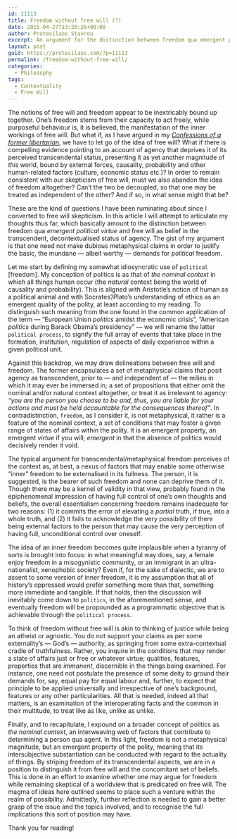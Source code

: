 ```yaml
---
id: 11113
title: Freedom without free will (?)
date: 2015-04-27T13:20:26+00:00
author: Protesilaos Stavrou
excerpt: An argument for the distinction between freedom qua emergent political virtue and free will as belief in the transcendent, decontextualised status of agency
layout: post
guid: https://protesilaos.com/?p=11113
permalink: /freedom-without-free-will/
categories:
  - Philosophy
tags:
  - Contextuality
  - Free Will
---
```

The notions of free will and freedom appear to be inextricably bound up together. One&#8217;s freedom stems from their capacity to act freely, while purposeful behaviour is, it is believed, the manifestation of the inner workings of free will. But what if, as I have argued in my _[Confessions of a former libertarian](https://protesilaos.com/confessions-former-libertarian/)_, we have to let go of the idea of free will? What if there is compelling evidence pointing to an account of agency that deprives it of its perceived transcendental status, presenting it as yet another magnitude of _this_ world, bound by external forces, causality, probability and other human-related factors (culture, economic status etc.)? In order to remain consistent with our skepticism of free will, must we also abandon the idea of freedom altogether? Can&#8217;t the two be decoupled, so that one may be treated as independent of the other? And if so, in what sense might that be?

These are the kind of questions I have been ruminating about since I converted to free will skepticism. In this article I will attempt to articulate my thoughts thus far, which basically amount to the distinction between freedom qua _emergent political virtue_ and <span class="content">free will as belief in the transcendent, decontextualised status of agency</span>. The gist of my argument is that one need not make dubious metaphysical claims in order to justify the basic, the mundane — albeit worthy — demands for _political_ freedom.

Let me start by defining my somewhat idiosyncratic use of `political` [freedom]. My conception of politics is as that of _the nominal context_ in which all things human occur (the _natural_ context being the world of causality and probability). This is aligned with Aristotle&#8217;s notion of human as a political animal and with Socrates&#8217;/Plato&#8217;s understanding of ethics as an emergent quality of the polity, at least according to my reading. To distinguish such meaning from the one found in the common application of the term — &#8220;European Union _politics_ amidst the economic crisis&#8221;, &#8220;American _politics_ during Barack Obama&#8217;s presidency&#8221; — we will rename the latter `political process`, to signify the full array of events that take place in the formation, institution, regulation of aspects of daily experience within a given political unit.

Against this backdrop, we may draw delineations between free will and freedom. The former encapsulates a set of metaphysical claims that posit agency as transcendent, prior to — and independent of — the milieu in which it may ever be immersed in; a set of propositions that either omit the nominal and/or natural context altogether, or treat it as irrelevant to agency: _&#8220;you are the person you choose to be and, thus, you are liable for your actions and must be held accountable for the consequences thereof&#8221;_. In contradistinction, `freedom`, as I consider it, is not metaphysical, it rather is a feature of the nominal context, a set of conditions that may foster a given range of states of affairs within the polity. It is an emergent property, an emergent _virtue_ if you will; _emergent_ in that the absence of politics would decisively render it void.

The typical argument for transcendental/metaphysical freedom perceives of the context as, at best, a nexus of factors that may enable some otherwise &#8220;inner&#8221; freedom to be externalised in its fullness. The person, it is suggested, is the bearer of such freedom and none can deprive them of it. Though there may be a kernel of validity in that view, probably found in the epiphenomenal impression of having full control of one&#8217;s own thoughts and beliefs, the overall essentialism concerning freedom remains inadequate for two reasons: (1) it commits the error of elevating a _partial_ truth, if true, into a whole truth, and (2) it fails to acknowledge the very possibility of there being external factors to the person that may cause the very perception of having full, unconditional control over oneself.

The idea of an inner freedom becomes quite implausible when a tyranny of sorts is brought into focus: in what meaningful way does, say, a female enjoy freedom in a misogynistic community, or an immigrant in an ultra-nationalist, xenophobic society? Even if, for the sake of dialectic, we are to assent to some version of inner freedom, it is my assumption that all of history&#8217;s oppressed would prefer something more than that, something more immediate and tangible. If that holds, then the discussion will inevitably come down to `politics`, in the aforementioned sense, and eventually freedom will be propounded as a programmatic objective that is achievable through the `political process`.

To think of freedom without free will is akin to thinking of justice while being an atheist or agnostic. You do not support your claims as per some externality&#8217;s — God&#8217;s — authority, as springing from some extra-contextual cradle of truthfulness. Rather, you inquire in the conditions that may render a state of affairs just or free or whatever virtue; qualities, features, properties that are _immanent_, discernible in the things being examined. For instance, one need not postulate the presence of some deity to ground their demands for, say, equal pay for equal labour and, further, to expect that principle to be applied universally and irrespective of one&#8217;s background, features or any other particularities. All that is needed, indeed all that matters, is an examination of the interoperating facts and the common in their multitude, to treat like as like, unlike as unlike.

Finally, and to recapitulate, I expound on a broader concept of politics as _the nominal context_, an interweaving web of factors that contribute to determining a person qua agent. In this light, freedom is not a metaphysical magnitude, but an emergent property of the polity, meaning that its intersubjective substantiation can be conducted with regard to the actuality of things. By striping freedom of its transcendental aspects, we are in a position to distinguish it from free will and the concomitant set of beliefs. This is done in an effort to examine whether one may argue for freedom while remaining skeptical of a worldview that is predicated on free will. The magma of ideas here outlined seems to place such a venture within the realm of possibility. Admittedly, further reflection is needed to gain a better grasp of the issue and the topics involved, and to recognise the full implications this sort of position may have.

Thank you for reading!